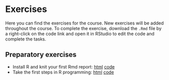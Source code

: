 # Exercises
Here you can find the exercises for the course. New exercises will be added throughout the course. To complete the exercise, download the `.Rmd` file by a right-click on the code link and open it in RStudio to edit the code and complete the tasks.


## Preparatory exercises

- Install R and knit your first Rmd report: [html](preparations/01_welcome.html)
[code](preparations/01_welcome.Rmd)
- Take the first steps in R programming: [html](preparations/02_first_steps.html) [code](preparations/02_first_steps.Rmd)

